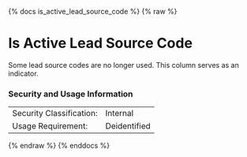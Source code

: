 {% docs is_active_lead_source_code %}
{% raw %}

<a name="is_active_lead_source_code"></a>
# Is Active Lead Source Code

Some lead source codes are no longer used. This column serves as an indicator.

### Security and Usage Information
|     |     |
| --- | --- |
| Security Classification: | Internal |
| Usage Requirement:       | Deidentified |

{% endraw %}
{% enddocs %}